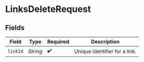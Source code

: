 # LinksDeleteRequest


## Fields

| Field                         | Type                          | Required                      | Description                   |
| ----------------------------- | ----------------------------- | ----------------------------- | ----------------------------- |
| `linkId`                      | *String*                      | :heavy_check_mark:            | Unique identifier for a link. |